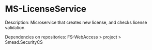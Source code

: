 # MS-LicenseService
Description:
Microservice that creates new license, and checks license validation.

Dependencies on repositories:
FS-WebAccess > project > Smead.SecurityCS
